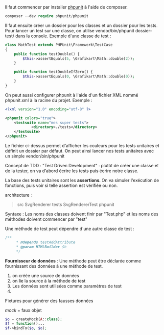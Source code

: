 Il faut commencer par installer <a href="https://packagist.org/packages/phpunit/phpunit">phpunit</a> à l'aide de composer.

```php
composer --dev require phpunit/phpunit
```

Il faut ensuite créer un dossier pour les classes et un dossier pour les tests. Pour lancer un test sur une classe, on utilise vendor/bin/phpunit dossier-test/ dans la console. Exemple d'une classe de test :

```php
class MathTest extends PHPUnit\Framework\TestCase
{
    public function testDouble() {
        $this->assertEquals(5, \Grafikart\Math::double(2));
    }

    public function testDoubleIfZero() {
        $this->assertEquals(0, \Grafikart\Math::double(0));
    }
}
```

On peut aussi configurer phpunit à l'aide d'un fichier XML nommé phpunit.xml à la racine du projet. Exemple :

```xml
<?xml version="1.0" encoding="utf-8" ?>

<phpunit colors="true">
    <testsuite name="mes super tests">
            <directory>./tests</directory>
    </testsuite>
</phpunit>
```

Le fichier ci-dessus permet d'afficher les couleurs pour les tests unitaires et définit un dossier par défaut. On peut ainsi lancer nos tests unitaires avec un simple vendor/bin/phpunit

Concept de TDD : "Test Driven Development" : plutôt de créer une classe et de la tester, on va d'abord écrire les tests puis écrire notre classe.

La base des tests unitaires sont les __assertions__. On va simuler l'exécution de fonctions, puis voir si telle assertion est vérifiée ou non.

architecture :
> src
  > SvgRenderer
> tests
  > SvgRendererTest
> phpunit

Syntaxe : Les noms des classes doivent finir par "Test.php" et les noms des méthodes doivent commencer par "test"

Une méthode de test peut dépendre d'une autre classe de test :

```php
/**
     * @depends testAddAttribute
     * @param HTMLBuilder $b
     */
```

__Fournisseur de données__ : Une méthode peut être déclarée comme fournissant des données à une méthode de test.

1. on créée une source de données
2. on lie la source à la méthode de test
3. Les données sont utilisées comme paramètres de test
4.

Fixtures pour générer des fausses données

_mock_ = faux objet

```php
$o = createMock(A::class);
$f = function()...
$f->bindTo($o, $o);
```







